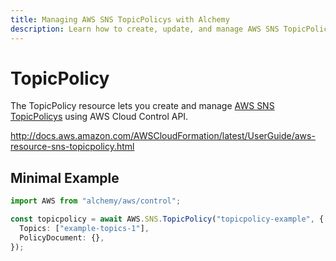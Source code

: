 ```yaml
---
title: Managing AWS SNS TopicPolicys with Alchemy
description: Learn how to create, update, and manage AWS SNS TopicPolicys using Alchemy Cloud Control.
---
```


# TopicPolicy

The TopicPolicy resource lets you create and manage [AWS SNS TopicPolicys](https://docs.aws.amazon.com/sns/latest/userguide/) using AWS Cloud Control API.

http://docs.aws.amazon.com/AWSCloudFormation/latest/UserGuide/aws-resource-sns-topicpolicy.html

## Minimal Example

```ts
import AWS from "alchemy/aws/control";

const topicpolicy = await AWS.SNS.TopicPolicy("topicpolicy-example", {
  Topics: ["example-topics-1"],
  PolicyDocument: {},
});
```


